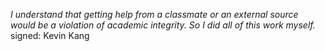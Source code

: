 *I understand that getting help from a classmate or an external source would
be a violation of academic integrity. So I did all of this work myself.*
signed: Kevin Kang
